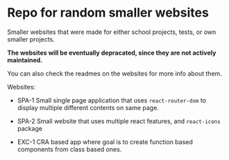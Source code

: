 # Repo for random smaller websites

Smaller websites that were made for either school projects, tests, or own smaller projects.

**The websites will be eventually depracated, since they are not actively maintained.**

You can also check the readmes on the websites for more info about them.


Websites:

- SPA-1
Small single page application that uses `react-router-dom` to display multiple different contents on same page.

- SPA-2
Small website that uses multiple react features, and `react-icons` package

- EXC-1
CRA based app where goal is to create function based components from class based ones.